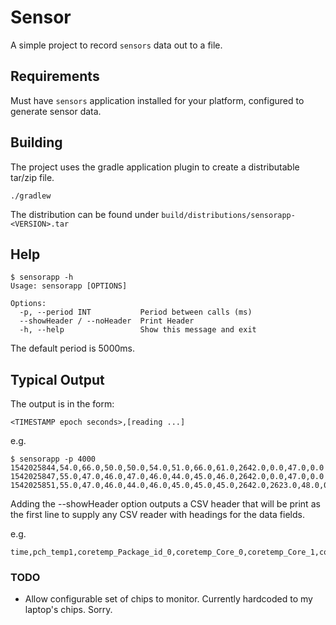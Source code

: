 # Sensor

A simple project to record `sensors` data out to a file.

## Requirements

Must have `sensors` application installed for your platform, configured to generate sensor data.

## Building

The project uses the gradle application plugin to create a distributable tar/zip file.

    ./gradlew

The distribution can be found under `build/distributions/sensorapp-<VERSION>.tar`

## Help

    $ sensorapp -h
    Usage: sensorapp [OPTIONS]
    
    Options:
      -p, --period INT           Period between calls (ms)
      --showHeader / --noHeader  Print Header
      -h, --help                 Show this message and exit

The default period is 5000ms.

## Typical Output

The output is in the form:

    <TIMESTAMP epoch seconds>,[reading ...]

e.g.

    $ sensorapp -p 4000
    1542025844,54.0,66.0,50.0,50.0,54.0,51.0,66.0,61.0,2642.0,0.0,47.0,0.0
    1542025847,55.0,47.0,46.0,47.0,46.0,44.0,45.0,46.0,2642.0,0.0,47.0,0.0
    1542025851,55.0,47.0,46.0,44.0,46.0,45.0,45.0,45.0,2642.0,2623.0,48.0,0.0

Adding the --showHeader option outputs a CSV header that will be print as the first line to supply any CSV reader with headings for the data fields.

e.g.

    time,pch_temp1,coretemp_Package_id_0,coretemp_Core_0,coretemp_Core_1,coretemp_Core_2,coretemp_Core_3,coretemp_Core_4,coretemp_Core_5,s76_CPU_fan,s76_GPU_fan,s76_CPU_temperature,s76_GPU_temperature

### TODO

- Allow configurable set of chips to monitor. Currently hardcoded to my laptop's chips. Sorry.
